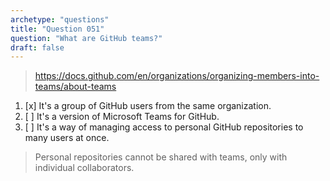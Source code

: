 ```yaml
---
archetype: "questions"
title: "Question 051"
question: "What are GitHub teams?"
draft: false
---
```



> https://docs.github.com/en/organizations/organizing-members-into-teams/about-teams
1. [x] It's a group of GitHub users from the same organization.
1. [ ] It's a version of Microsoft Teams for GitHub.
1. [ ] It's a way of managing access to personal GitHub repositories to many users at once.
> Personal repositories cannot be shared with teams, only with individual collaborators.
